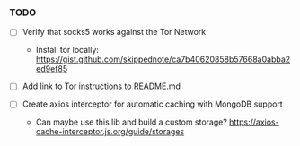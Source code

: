 ### TODO

- [ ] Verify that socks5 works against the Tor Network
  - Install tor locally:
    https://gist.github.com/skippednote/ca7b40620858b57668a0abba2ed9ef85

- [ ] Add link to Tor instructions to README.md

- [ ] Create axios interceptor for automatic caching with MongoDB support
  - Can maybe use this lib and build a custom storage?
    https://axios-cache-interceptor.js.org/guide/storages
